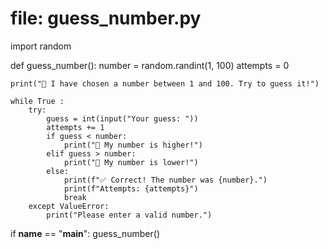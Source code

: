 # file: guess_number.py
import random

def guess_number():
    number = random.randint(1, 100)
    attempts = 0

    print("🎲 I have chosen a number between 1 and 100. Try to guess it!")

    while True :
        try:
            guess = int(input("Your guess: "))
            attempts += 1
            if guess < number:
                print("🔼 My number is higher!")
            elif guess > number:
                print("🔽 My number is lower!")
            else:
                print(f"✅ Correct! The number was {number}.")
                print(f"Attempts: {attempts}")
                break
        except ValueError:
            print("Please enter a valid number.")

if __name__ == "__main__":
    guess_number()

